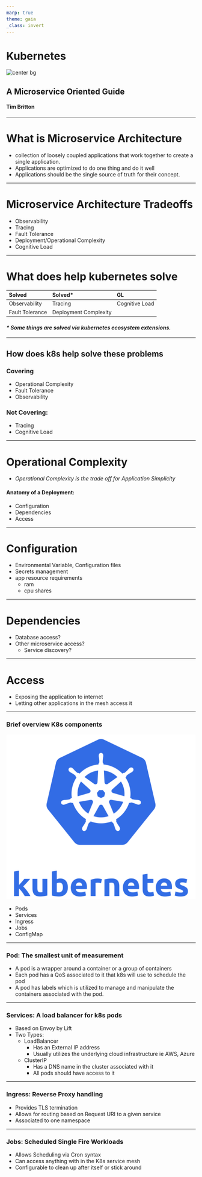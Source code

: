 ```yaml
---
marp: true
theme: gaia
_class: invert
---
```

# Kubernetes
![center bg](https://media.giphy.com/media/cOSp689PAhHUI/giphy.gif)
<!-- ![10% 10%](./img/kubernetes-logo.svg) -->

## A Microservice Oriented Guide

#### Tim Britton

---
# What is Microservice Architecture
- collection of loosely coupled applications that work together to create a single application.
- Applications are optimized to do one thing and do it well
- Applications should be the single source of truth for their concept.
---
# Microservice Architecture Tradeoffs
- Observability
- Tracing
- Fault Tolerance
- Deployment/Operational Complexity
- Cognitive Load
---
# What does help kubernetes solve

|Solved| Solved*| GL|
|:---|:---|:---|
|Observability|Tracing|Cognitive Load|
|Fault Tolerance|Deployment Complexity||

#### _* Some things are solved via kubernetes ecosystem extensions._
---

## How does k8s help solve these problems
### Covering
- Operational Complexity
- Fault Tolerance
- Observability 
### Not Covering:
- Tracing
- Cognitive Load
---
# Operational Complexity
- _Operational Complexity is the trade off for Application Simplicity_

#### Anatomy of a Deployment:
- Configuration
- Dependencies
- Access
---
# Configuration
- Environmental Variable, Configuration files
- Secrets management
- app resource requirements
  - ram
  - cpu shares
---
# Dependencies
- Database access?
- Other microservice access?
    - Service discovery?
---
# Access
- Exposing the application to internet
- Letting other applications in the mesh access it
---
### Brief overview K8s components
![bg left:30% 80%](./img/kubernetes-logo.svg)
- Pods
- Services
- Ingress
- Jobs
- ConfigMap
---
### Pod: The smallest unit of measurement
- A pod is a wrapper around a container or a group of containers
- Each pod has a QoS associated to it that k8s will use to schedule the pod
- A pod has labels which is utilized to manage and manipulate the containers associated with the pod.
---
### Services:  A load balancer for k8s pods
- Based on Envoy by Lift
- Two Types:
  - LoadBalancer
      - Has an External IP address
      - Usually utilizes the underlying cloud infrastructure ie AWS, Azure
  - ClusterIP
    - Has a DNS name in the cluster associated with it
    - All pods should have access to it
---
### Ingress: Reverse Proxy handling
- Provides TLS termination
- Allows for routing based on Request URI to a given service
- Associated to one namespace
---
### Jobs:  Scheduled Single Fire Workloads
- Allows Scheduling via Cron syntax
- Can access anything with in the K8s service mesh
- Configurable to clean up after itself or stick around